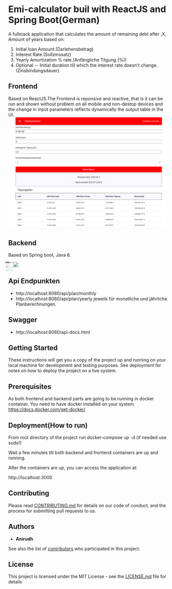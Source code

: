 # Emi-calculator buil with ReactJS and Spring Boot(German)

A fullstack application that calculates the amount of remaining debt after ,X, Amount of years based on:

1. Initial loan Amount.(Darlehensbetrag)
2. Interest Rate.(Sollzinssatz)
3. Yearly Amortization % rate.(Anfängliche Tilgung (%))
4. Optional -- Initial duration till which the interest rate doesn't change.(Zinsbindungsdauer).

## Frontend 
Based on ReactJS.The Frontend is reponsive and reactive, that is it can be run and shown without problem on all mobile and non-destop devices
and the change in input parameters reflects dynamically the output table in the UI.
![](tilgungform.png) 

## Backend
Based on Spring boot, Java 8.

![](api-docs.png) 
<img src="api_docs.png"
     alt="Api Docs"
     style="float: left; margin-left: -10px;height: 30px" />

## Api Endpunkten
- http://localhost:8080/api/plan/monthly
- http://localhost:8080/api/plan/yearly
jeweils für monatliche und jährliche Planberechnungen.

## Swagger
- http://localhost:8080/api-docs.html

## Getting Started

These instructions will get you a copy of the project up and running on your local machine for development and testing purposes. See deployment for notes on how to deploy the project on a live system.

## Prerequisites

As both frontend and backend parts are going to be running in docker container. You need to have docker installed on your system. 
https://docs.docker.com/get-docker/

## Deployment(How to run)

From root directory of the project run
docker-compose up -d (if needed use sudo!)

Wait a few minutes till both backend and frontend containers are up and running. 

After the containers are up, you can access the application at:

http://localhost:3000

## Contributing

Please read [CONTRIBUTING.md](https://gist.github.com/PurpleBooth/b24679402957c63ec426) for details on our code of conduct, and the process for submitting pull requests to us.

## Authors

* **Anirudh**

See also the list of [contributors](https://github.com/your/project/contributors) who participated in this project.

## License

This project is licensed under the MIT License - see the [LICENSE.md](LICENSE.md) file for details
